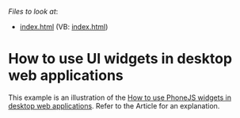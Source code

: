 <!-- default file list -->
*Files to look at*:

* [index.html](./CS/WebSite/index.html) (VB: [index.html](./VB/WebSite/index.html))
<!-- default file list end -->
# How to use UI widgets in desktop web applications


<p>This example is an illustration of the <a href="https://www.devexpress.com/Support/Center/p/KA18848">How to use PhoneJS widgets in desktop web applications</a>. Refer to the Article for an explanation.</p>

<br/>


